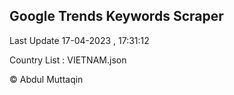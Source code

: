 

## Google Trends Keywords Scraper 
 
Last Update 17-04-2023 , 17:31:12

Country List :
VIETNAM.json



© Abdul Muttaqin 
